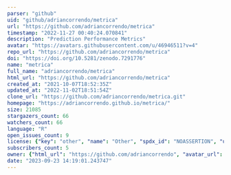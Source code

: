 ```yaml
---
parser: "github"
uid: "github/adriancorrendo/metrica"
url: "https://github.com/adriancorrendo/metrica"
timestamp: "2022-11-27 00:40:24.070841"
description: "Prediction Performance Metrics"
avatar: "https://avatars.githubusercontent.com/u/46946511?v=4"
repo_url: "https://github.com/adriancorrendo/metrica"
doi: "https://doi.org/10.5281/zenodo.7291776"
name: "metrica"
full_name: "adriancorrendo/metrica"
html_url: "https://github.com/adriancorrendo/metrica"
created_at: "2021-10-07T18:52:35Z"
updated_at: "2022-11-02T18:51:54Z"
clone_url: "https://github.com/adriancorrendo/metrica.git"
homepage: "https://adriancorrendo.github.io/metrica/"
size: 21085
stargazers_count: 66
watchers_count: 66
language: "R"
open_issues_count: 9
license: {"key": "other", "name": "Other", "spdx_id": "NOASSERTION", "url": null, "node_id": "MDc6TGljZW5zZTA="}
subscribers_count: 5
owner: {"html_url": "https://github.com/adriancorrendo", "avatar_url": "https://avatars.githubusercontent.com/u/46946511?v=4", "login": "adriancorrendo", "type": "User"}
date: "2023-09-23 14:19:01.243747"
---
```

